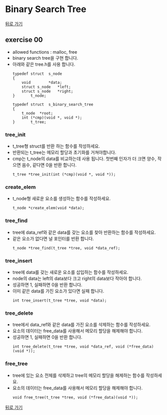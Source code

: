 # Binary Search Tree

[뒤로 가기](..)

## exercise 00
- allowed functions : malloc, free
- binary search tree을 구현 합니다.
- 아래와 같은 tree.h를 사용 합니다.
	```
	typedef struct	s_node
	{
		void		*data;
		struct s_node	*left;
		struct s_node	*right;
	}		t_node;

	typedef struct	s_binary_search_tree
	{
		t_node	*root;
		int	(*cmp)(void *, void *);
	}		t_tree;
	```

### tree_init
- t_tree형 struct를 반환 하는 함수를 작성하세요.
- 반환되는 t_tree는 메모리 할당과 초기화를 거쳐야합니다.
- cmp는 t_node의 data를 비교하는데 사용 됩니다. 첫번째 인자가 더 크면 양수, 작으면 음수, 같다면 0을 반환 합니다.
	```
	t_tree *tree_init(int (*cmp)(void *, void *));
	```

### create_elem
- t_node형 새로운 요소를 생성하는 함수를 작성하세요.
	```
	t_node *create_elem(void *data);
	```

### tree_find
- tree에 data_ref와 같은 data를 갖는 요소를 찾아 반환하는 함수를 작성하세요.
- 같은 요소가 없다면 널 포인터를 반환 합니다.
	```
	t_node *tree_find(t_tree *tree, void *data_ref);
	```

### tree_insert
- tree에 data를 갖는 새로운 요소를 삽입하는 함수를 작성하세요.
- node의 data는 left의 data보다 크고 right의 data보다 작아야 합니다.
- 성공하면 1, 실패하면 0을 반환 합니다.
- 이미 같은 data를 가진 요소가 있다면 실패 합니다.
	```
	int tree_insert(t_tree *tree, void *data);
	```

### tree_delete
- tree에서 data_ref와 같은 data를 가진 요소를 삭제하는 함수를 작성하세요.
- 요소의 데이터는 free_data를 사용해서 메모리 할당을 해제해야 합니다.
- 성공하면 1, 실패하면 0을 반환 합니다.
	```
	int tree_delete(t_tree *tree, void *data_ref, void (*free_data)(void *));
	```

### free_tree
- tree에 있는 요소 전체를 삭제하고 tree의 메모리 할당을 해제하는 함수를 작성하세요.
- 요소의 데이터는 free_data를 사용해서 메모리 할당을 해제해야 합니다.
	```
	void free_tree(t_tree *tree, void (*free_data)(void *));
	```


[뒤로 가기](..)
